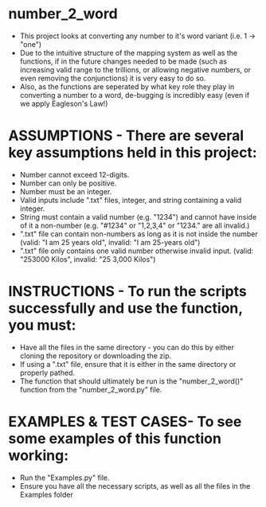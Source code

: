 # number_2_word
- This project looks at converting any number to it's word variant (i.e. 1 -> "one")
- Due to the intuitive structure of the mapping system as well as the functions, if in the future changes needed to be made (such as increasing valid range to the trillions, or allowing negative numbers, or even removing the conjunctions) it is very easy to do so. 
- Also, as the functions are seperated by what key role they play in converting a number to a word, de-bugging is incredibly easy (even if we apply Eagleson's Law!)

# ASSUMPTIONS - There are several key assumptions held in this project:
- Number cannot exceed 12-digits.
- Number can only be positive.
- Number must be an integer.
- Valid inputs include ".txt" files, integer, and string containing a valid integer. 
- String must contain a valid number (e.g. "1234") and cannot have inside of it a non-number (e.g. "#1234" or "1,2,3,4" or "1234." are all invalid.)  
- ".txt" file can contain non-numbers as long as it is not inside the number (valid: "I am 25 years old", invalid: "I am 25-years old")
- ".txt" file only contains one valid number otherwise invalid input. (valid: "253000 Kilos", invalid: "25 3,000 Kilos")

# INSTRUCTIONS - To run the scripts successfully and use the function, you must:
- Have all the files in the same directory - you can do this by either cloning the repository or downloading the zip. 
- If using a ".txt" file, ensure that it is either in the same directory or properly pathed.
- The function that should ultimately be run is the "number_2_word()" function from the "number_2_word.py" file.

# EXAMPLES & TEST CASES- To see some examples of this function working:
- Run the "Examples.py" file. 
- Ensure you have all the necessary scripts, as well as all the files in the Examples folder
